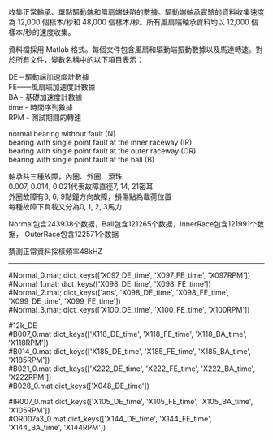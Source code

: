 收集正常軸承、單點驅動端和風扇端缺陷的數據。驅動端軸承實驗的資料收集速度為 12,000 個樣本/秒和 48,000 個樣本/秒。所有風扇端軸承資料均以 12,000 個樣本/秒的速度收集。

資料檔採用 Matlab 格式。每個文件包含風扇和驅動端振動數據以及馬達轉速。對於所有文件，變數名稱中的以下項目表示：

DE－驅動端加速度計數據  
FE——風扇端加速度計數據  
BA - 基礎加速度計數據  
time - 時間序列數據  
RPM - 測試期間的轉速  

normal bearing without fault (N)  
bearing with single point fault at the inner raceway (IR)  
bearing with single point fault at the outer raceway (OR)  
bearing with single point fault at the ball (B)  

軸承共三種故障，內圈、外圈、滾珠  
0.007, 0.014, 0.021代表故障直徑7, 14, 21密耳  
外圈故障有3, 6, 9點鐘方向故障，損傷點為載荷位置  
每種故障下負載又分為0, 1, 2, 3馬力  

Normal包含243938个数据，Ball包含121265个数据，InnerRace包含121991个数据， OuterRace包含122571个数据

猜測正常資料採樣頻率48kHZ

---
#Normal_0.mat; dict_keys(['X097_DE_time', 'X097_FE_time', 'X097RPM'])  
#Normal_1.mat; dict_keys(['X098_DE_time', 'X098_FE_time'])  
#Normal_2.mat; dict_keys(['ans', 'X098_DE_time', 'X098_FE_time', 'X099_DE_time', 'X099_FE_time'])  
#Normal_3.mat; dict_keys(['X100_DE_time', 'X100_FE_time', 'X100RPM'])  

#12k_DE  
#B007_0.mat dict_keys(['X118_DE_time', 'X118_FE_time', 'X118_BA_time', 'X118RPM'])  
#B014_0.mat dict_keys(['X185_DE_time', 'X185_FE_time', 'X185_BA_time', 'X185RPM'])  
#B021_0.mat dict_keys(['X222_DE_time', 'X222_FE_time', 'X222_BA_time', 'X222RPM'])  
#B028_0.mat dict_keys(['X048_DE_time'])  

#IR007_0.mat dict_keys(['X105_DE_time', 'X105_FE_time', 'X105_BA_time', 'X105RPM'])  
#OR007a3_0.mat dict_keys(['X144_DE_time', 'X144_FE_time', 'X144_BA_time', 'X144RPM'])  
